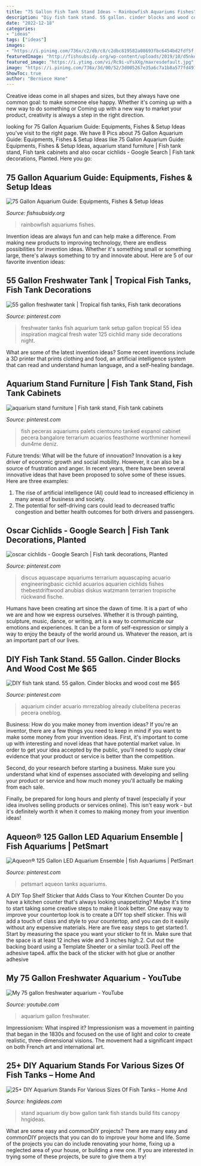 ```yaml
---
title: "75 Gallon Fish Tank Stand Ideas ~ Rainbowfish Aquariums Fishes"
description: "Diy fish tank stand. 55 gallon. cinder blocks and wood cost me $65"
date: "2022-12-18"
categories:
- "ideas"
tags: ["ideas"]
images:
- "https://i.pinimg.com/736x/c2/db/c8/c2dbc819582a08693fbc6454bd2fdf5f.jpg"
featuredImage: "http://fishsubsidy.org/wp-content/uploads/2019/10/d5nkdph18ax21-1024x768.jpg"
featured_image: "https://i.ytimg.com/vi/Rc9i-uYsXXg/maxresdefault.jpg"
image: "https://i.pinimg.com/736x/3d/00/52/3d005267e35a6c7a1b8a577fd4914f01--tropical-fish-tanks-aquarium-stand.jpg"
ShowToc: true
author: "Berniece Hane"
---
```



Creative ideas come in all shapes and sizes, but they always have one common goal: to make someone else happy. Whether it's coming up with a new way to do something or Coming up with a new way to market your product, creativity is always a step in the right direction.

	

		
looking for 75 Gallon Aquarium Guide: Equipments, Fishes &amp; Setup Ideas you've visit to the right page. We have 8 Pics about 75 Gallon Aquarium Guide: Equipments, Fishes &amp; Setup Ideas like 75 Gallon Aquarium Guide: Equipments, Fishes &amp; Setup Ideas, aquarium stand furniture | Fish tank stand, Fish tank cabinets and also oscar cichlids - Google Search | Fish tank decorations, Planted. Here you go:
		
    
## 75 Gallon Aquarium Guide: Equipments, Fishes &amp; Setup Ideas

<img loading=lazy src="http://fishsubsidy.org/wp-content/uploads/2019/10/d5nkdph18ax21-1024x768.jpg" onerror="this.onerror=null;this.src='https://tse4.mm.bing.net/th?id=OIP.pBzepFE2gUEF-vfRbOIYCQHaFj&amp;pid=15.1';" alt="75 Gallon Aquarium Guide: Equipments, Fishes &amp; Setup Ideas">

_Source: fishsubsidy.org_

>rainbowfish aquariums fishes. 

	

Invention ideas are always fun and can help make a difference. From making new products to improving technology, there are endless possibilities for invention ideas. Whether it's something small or something large, there's always something to try and innovate about. Here are 5 of our favorite invention ideas:

    
## 55 Gallon Freshwater Tank | Tropical Fish Tanks, Fish Tank Decorations

<img loading=lazy src="https://i.pinimg.com/736x/3d/00/52/3d005267e35a6c7a1b8a577fd4914f01--tropical-fish-tanks-aquarium-stand.jpg" onerror="this.onerror=null;this.src='https://tse1.mm.bing.net/th?id=OIP.Nq2Ip97dFxpnX6zrfYtZ1wHaFf&amp;pid=15.1';" alt="55 gallon freshwater tank | Tropical fish tanks, Fish tank decorations">

_Source: pinterest.com_

>freshwater tanks fish aquarium tank setup gallon tropical 55 idea inspiration magical fresh water 125 cichlid many side decorations night. 

	

What are some of the latest invention ideas?
Some recent inventions include a 3D printer that prints clothing and food, an artificial intelligence system that can read and understand human language, and a self-healing bandage.

    
## Aquarium Stand Furniture | Fish Tank Stand, Fish Tank Cabinets

<img loading=lazy src="https://i.pinimg.com/736x/c2/db/c8/c2dbc819582a08693fbc6454bd2fdf5f.jpg" onerror="this.onerror=null;this.src='https://tse1.mm.bing.net/th?id=OIP.Ltg5yLrst8r1t4hhfRfPtgHaJ3&amp;pid=15.1';" alt="aquarium stand furniture | Fish tank stand, Fish tank cabinets">

_Source: pinterest.com_

>fish peceras aquariums palets cientouno tanked espanol cabinet pecera bangalore terrarium acuarios feasthome worthminer homewil dun4me deniz. 

	

Future trends: What will be the future of innovation?
Innovation is a key driver of economic growth and social mobility. However, it can also be a source of frustration and anger. In recent years, there have been several innovative ideas that have been proposed to solve some of these issues. Here are three examples:
1. The rise of artificial intelligence (AI) could lead to increased efficiency in many areas of business and society.
2. The potential for self-driving cars could lead to decreased traffic congestion and better health outcomes for both drivers and passengers.

    
## Oscar Cichlids - Google Search | Fish Tank Decorations, Planted

<img loading=lazy src="https://i.pinimg.com/736x/69/0e/9c/690e9cef60e8f961fd3eac2a239271a9.jpg" onerror="this.onerror=null;this.src='https://tse2.mm.bing.net/th?id=OIP.Qh1NAsIhTgP1qUC-kSvWQQHaE7&amp;pid=15.1';" alt="oscar cichlids - Google Search | Fish tank decorations, Planted">

_Source: pinterest.com_

>discus aquascape aquariums terrarium aquascaping acuario engineeringbasic cichlid acuarios aquarien cichlids fishes thebestdriftwood anubias diskus watzmann terrarien tropische rückwand fische. 

	

Humans have been creating art since the dawn of time. It is a part of who we are and how we express ourselves. Whether it is through painting, sculpture, music, dance, or writing, art is a way to communicate our emotions and experiences. It can be a form of self-expression or simply a way to enjoy the beauty of the world around us. Whatever the reason, art is an important part of our lives.

    
## DIY Fish Tank Stand. 55 Gallon. Cinder Blocks And Wood Cost Me $65

<img loading=lazy src="https://i.pinimg.com/736x/26/69/93/266993a1b87c647ad2fd6f3f3904ba72.jpg" onerror="this.onerror=null;this.src='https://tse3.mm.bing.net/th?id=OIP.Xlr67EQ6xunvoquKqZ1HBQHaLE&amp;pid=15.1';" alt="DIY fish tank stand. 55 gallon. Cinder blocks and wood cost me $65">

_Source: pinterest.com_

>aquarium cinder acuario mrrezablog already clubelitena peceras pecera oneblog. 

	

Business: How do you make money from invention ideas?
If you're an inventor, there are a few things you need to keep in mind if you want to make some money from your invention ideas. 
First, it's important to come up with interesting and novel ideas that have potential market value. In order to get your idea accepted by the public, you'll need to supply clear evidence that your product or service is better than the competition.

Second, do your research before starting a business. Make sure you understand what kind of expenses associated with developing and selling your product or service and how much money you'll actually be making from each sale.

Finally, be prepared for long hours and plenty of travel (especially if your idea involves selling products or services online). This isn't easy work - but it's definitely worth it when it comes to making money from your invention ideas!

    
## Aqueon® 125 Gallon LED Aquarium Ensemble | Fish Aquariums | PetSmart

<img loading=lazy src="https://i.pinimg.com/736x/bc/34/38/bc3438f7f5c179874a09f24b44077cb7.jpg" onerror="this.onerror=null;this.src='https://tse3.mm.bing.net/th?id=OIP.PbrZ5j5lqBNcsEnf5uqstAAAAA&amp;pid=15.1';" alt="Aqueon® 125 Gallon LED Aquarium Ensemble | fish Aquariums | PetSmart">

_Source: pinterest.com_

>petsmart aqueon tanks aquariums. 

	

A DIY Top Shelf Sticker that Adds Class to Your Kitchen Counter
Do you have a kitchen counter that's always looking unappetizing? Maybe it's time to start taking some creative steps to make it look better. One easy way to improve your countertop look is to create a DIY top shelf sticker. This will add a touch of class and style to your countertop, and you can do it easily without any expensive materials. Here are five easy steps to get started:1. Start by measuring the space you want your sticker to fit in. Make sure that the space is at least 12 inches wide and 3 inches high.2. Cut out the backing board using a Template Sheeter or a similar tool3. Peel off the adhesive tape4. affix the back of the sticker with hot glue or another adhesive
    
## My 75 Gallon Freshwater Aquarium - YouTube

<img loading=lazy src="https://i.ytimg.com/vi/Rc9i-uYsXXg/maxresdefault.jpg" onerror="this.onerror=null;this.src='https://tse4.mm.bing.net/th?id=OIP.97rBp8ombrwVrgoG1G8ZGwHaEK&amp;pid=15.1';" alt="My 75 gallon freshwater aquarium - YouTube">

_Source: youtube.com_

>aquarium gallon freshwater. 

	

Impressionism: What inspired it?
Impressionism was a movement in painting that began in the 1830s and focused on the use of light and color to create realistic, three-dimensional visions. The movement had a significant impact on both French art and international art.

    
## 25+ DIY Aquarium Stands For Various Sizes Of Fish Tanks – Home And

<img loading=lazy src="http://hngideas.com/wp-content/uploads/2018/08/46-Gallon-Bow-Front-Aquarium-Stand-768x1024.jpg?x83805" onerror="this.onerror=null;this.src='https://tse4.mm.bing.net/th?id=OIP.YXYUb87Z6IS-pIbnq7qKRgHaJ4&amp;pid=15.1';" alt="25+ DIY Aquarium Stands For Various Sizes Of Fish Tanks – Home And">

_Source: hngideas.com_

>stand aquarium diy bow gallon tank fish stands build fits canopy hngideas. 

	

What are some easy and commonDIY projects?
There are many easy and commonDIY projects that you can do to improve your home and life. Some of the projects you can do include renovating your home, fixing up a neglected area of your house, or building a new one. If you are interested in trying some of these projects, be sure to give them a try!

